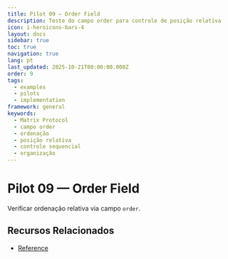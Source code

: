 ```yaml
---
title: Pilot 09 — Order Field
description: Teste do campo order para controle de posição relativa
icon: i-heroicons-bars-4
layout: docs
sidebar: true
toc: true
navigation: true
lang: pt
last_updated: 2025-10-21T00:00:00.000Z
order: 9
tags:
  - examples
  - pilots
  - implementation
framework: general
keywords:
  - Matrix Protocol
  - campo order
  - ordenação
  - posição relativa
  - controle sequencial
  - organização
---
```

# Pilot 09 — Order Field

Verificar ordenação relativa via campo `order`.

## Recursos Relacionados
- [Reference](../../manual/reference)